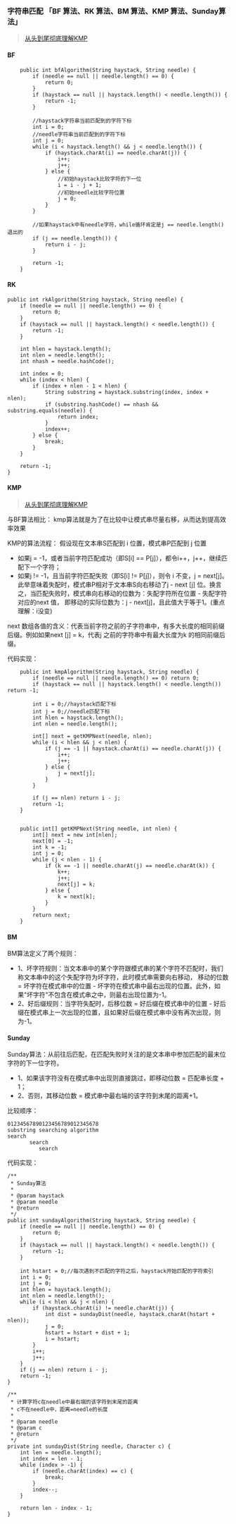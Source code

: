 ### 字符串匹配 「BF 算法、RK 算法、BM 算法、KMP 算法、Sunday算法」

> [从头到尾彻底理解KMP](https://www.cnblogs.com/zhangtianq/p/5839909.html)  

#### BF
```
    public int bfAlgorithm(String haystack, String needle) {
        if (needle == null || needle.length() == 0) {
            return 0;
        }
        if (haystack == null || haystack.length() < needle.length()) {
            return -1;
        }

        //haystack字符串当前匹配到的字符下标
        int i = 0;
        //needle字符串当前匹配到的字符下标
        int j = 0;
        while (i < haystack.length() && j < needle.length()) {
            if (haystack.charAt(i) == needle.charAt(j)) {
                i++;
                j++;
            } else {
                //初始haystack比较字符的下一位
                i = i - j + 1;
                //初始needle比较字符位置
                j = 0;
            }
        }

        //如果haystack中有needle字符，while循环肯定是j == needle.length()退出的
        if (j == needle.length()) {
            return i - j;
        }

        return -1;
    }
```


#### RK
```
public int rkAlgorithm(String haystack, String needle) {
    if (needle == null || needle.length() == 0) {
        return 0;
    }
    if (haystack == null || haystack.length() < needle.length()) {
        return -1;
    }

    int hlen = haystack.length();
    int nlen = needle.length();
    int nhash = needle.hashCode();

    int index = 0;
    while (index < hlen) {
        if (index + nlen - 1 < hlen) {
            String substring = haystack.substring(index, index + nlen);
            if (substring.hashCode() == nhash && substring.equals(needle)) {
                return index;
            }
            index++;
        } else {
            break;
        }
    }

    return -1;
}
```


#### KMP
> [从头到尾彻底理解KMP](https://www.cnblogs.com/zhangtianq/p/5839909.html) 

与BF算法相比：
kmp算法就是为了在比较中让模式串尽量右移，从而达到提高效率效果

KMP的算法流程：
假设现在文本串S匹配到 i 位置，模式串P匹配到 j 位置  
* 如果j = -1，或者当前字符匹配成功（即S[i] == P[j]），都令i++，j++，继续匹配下一个字符；  
* 如果j != -1，且当前字符匹配失败（即S[i] != P[j]），则令 i 不变，j = next[j]。
此举意味着失配时，模式串P相对于文本串S向右移动了j - next [j] 位。换言之，当匹配失败时，模式串向右移动的位数为：失配字符所在位置 - 失配字符对应的next 值，
即移动的实际位数为：j - next[j]，且此值大于等于1。(重点理解：i没变)

next 数组各值的含义：代表当前字符之前的子字符串中，有多大长度的相同前缀后缀。例如如果next [j] = k，代表j 之前的字符串中有最大长度为k 的相同前缀后缀。

代码实现：
```
    public int kmpAlgorithm(String haystack, String needle) {
        if (needle == null || needle.length() == 0) return 0;
        if (haystack == null || haystack.length() < needle.length()) return -1;

        int i = 0;//haystack匹配下标
        int j = 0;//needle匹配下标
        int hlen = haystack.length();
        int nlen = needle.length();

        int[] next = getKMPNext(needle, nlen);
        while (i < hlen && j < nlen) {
            if (j == -1 || haystack.charAt(i) == needle.charAt(j)) {
                i++;
                j++;
            } else {
                j = next[j];
            }
        }

        if (j == nlen) return i - j;
        return -1;
    }


    public int[] getKMPNext(String needle, int nlen) {
        int[] next = new int[nlen];
        next[0] = -1;
        int k = -1;
        int j = 0;
        while (j < nlen - 1) {
            if (k == -1 || needle.charAt(j) == needle.charAt(k)) {
                k++;
                j++;
                next[j] = k;
            } else {
                k = next[k];
            }
        }
        return next;
    }

```



#### BM
BM算法定义了两个规则：

* 1、坏字符规则：当文本串中的某个字符跟模式串的某个字符不匹配时，我们称文本串中的这个失配字符为坏字符，此时模式串需要向右移动，
移动的位数 = 坏字符在模式串中的位置 - 坏字符在模式串中最右出现的位置。此外，如果"坏字符"不包含在模式串之中，则最右出现位置为-1。
* 2、好后缀规则：当字符失配时，后移位数 = 好后缀在模式串中的位置 - 好后缀在模式串上一次出现的位置，且如果好后缀在模式串中没有再次出现，则为-1。




#### Sunday
Sunday算法：从前往后匹配，在匹配失败时关注的是文本串中参加匹配的最末位字符的下一位字符。
* 1、如果该字符没有在模式串中出现则直接跳过，即移动位数 = 匹配串长度 + 1；
* 2、否则，其移动位数 = 模式串中最右端的该字符到末尾的距离+1。

比较顺序：
``` 
01234567890123456789012345678
substring searching algorithm
search
       search
          search
```

代码实现：
```  
/**
 * Sunday算法
 *
 * @param haystack
 * @param needle
 * @return
 */
public int sundayAlgorithm(String haystack, String needle) {
    if (needle == null || needle.length() == 0) {
        return 0;
    }
    if (haystack == null || haystack.length() < needle.length()) {
        return -1;
    }

    int hstart = 0;//每次遇到不匹配的字符之后，haystack开始匹配的字符索引
    int i = 0;
    int j = 0;
    int hlen = haystack.length();
    int nlen = needle.length();
    while (i < hlen && j < nlen) {
        if (haystack.charAt(i) != needle.charAt(j)) {
            int dist = sundayDist(needle, haystack.charAt(hstart + nlen));
            j = 0;
            hstart = hstart + dist + 1;
            i = hstart;
        }
        i++;
        j++;
    }
    if (j == nlen) return i - j;
    return -1;
}

/**
 * 计算字符c在needle中最右端的该字符到末尾的距离
 * c不在needle中，距离=needle的长度
 *
 * @param needle
 * @param c
 * @return
 */
private int sundayDist(String needle, Character c) {
    int len = needle.length();
    int index = len - 1;
    while (index > -1) {
        if (needle.charAt(index) == c) {
            break;
        }
        index--;
    }

    return len - index - 1;
}
```